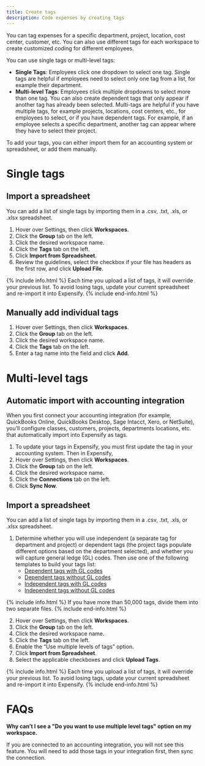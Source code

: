 ```yaml
---
title: Create tags
description: Code expenses by creating tags
---
```

<div id="expensify-classic" markdown="1">

You can tag expenses for a specific department, project, location, cost center, customer, etc. You can also use different tags for each workspace to create customized coding for different employees.

You can use single tags or multi-level tags:
- **Single Tags**: Employees click one dropdown to select one tag. Single tags are helpful if employees need to select only one tag from a list, for example their department.
- **Multi-level Tags**: Employees click multiple dropdowns to select more than one tag. You can also create dependent tags that only appear if another tag has already been selected. Multi-tags are helpful if you have multiple tags, for example projects, locations, cost centers, etc., for employees to select, or if you have dependent tags. For example, if an employee selects a specific department, another tag can appear where they have to select their project. 

To add your tags, you can either import them for an accounting system or spreadsheet, or add them manually.

# Single tags

## Import a spreadsheet

You can add a list of single tags by importing them in a .csv, .txt, .xls, or .xlsx spreadsheet. 

1. Hover over Settings, then click **Workspaces**. 
2. Click the **Group** tab on the left. 
3. Click the desired workspace name. 
4. Click the **Tags** tab on the left. 
5. Click **Import from Spreadsheet**.
6. Review the guidelines, select the checkbox if your file has headers as the first row, and click **Upload File**. 

{% include info.html %}
Each time you upload a list of tags, it will override your previous list. To avoid losing tags, update your current spreadsheet and re-import it into Expensify.
{% include end-info.html %}

## Manually add individual tags

1. Hover over Settings, then click **Workspaces**. 
2. Click the **Group** tab on the left. 
3. Click the desired workspace name. 
4. Click the **Tags** tab on the left. 
5. Enter a tag name into the field and click **Add**. 

# Multi-level tags

## Automatic import with accounting integration

When you first connect your accounting integration (for example, QuickBooks Online, QuickBooks Desktop, Sage Intacct, Xero, or NetSuite), you’ll configure classes, customers, projects, departments locations, etc. that automatically import into Expensify as tags.

1. To update your tags in Expensify, you must first update the tag in your accounting system. Then in Expensify, 
2. Hover over Settings, then click **Workspaces**. 
3. Click the **Group** tab on the left. 
4. Click the desired workspace name. 
5. Click the **Connections** tab on the left. 
6. Click **Sync Now**.

## Import a spreadsheet

You can add a list of single tags by importing them in a .csv, .txt, .xls, or .xlsx spreadsheet.

1. Determine whether you will use independent (a separate tag for department and project) or dependent tags (the project tags populate different options based on the department selected), and whether you will capture general ledge (GL) codes. Then use one of the following templates to build your tags list:
   - [Dependent tags with GL codes](https://us.v-cdn.net/6030147/uploads/O7G7UWJCCFXC/dependant-tag-with-gl-code-template.xlsx)
   - [Dependent tags without GL codes](https://us.v-cdn.net/6030147/uploads/Y7DCMUVLSHEO/dependant-tag-without-gl-code-template.xlsx)
   - [Independent tags with GL codes](https://s3-us-west-1.amazonaws.com/concierge-responses-expensify-com/uploads%2F1618929581886-Independent+with+GL+codes+format+-+Sheet1.csv)
   - [Independent tags without GL codes](https://s3-us-west-1.amazonaws.com/concierge-responses-expensify-com/uploads%2F1618929575401-Independent+without+GL+codes+format+-+Sheet1.csv)

{% include info.html %}
If you have more than 50,000 tags, divide them into two separate files.
{% include end-info.html %}

2. Hover over Settings, then click **Workspaces**. 
3. Click the **Group** tab on the left. 
4. Click the desired workspace name. 
5. Click the **Tags** tab on the left. 
6. Enable the “Use multiple levels of tags” option.
7. Click **Import from Spreadsheet**.
8. Select the applicable checkboxes and click **Upload Tags**.  

{% include info.html %}
Each time you upload a list of tags, it will override your previous list. To avoid losing tags, update your current spreadsheet and re-import it into Expensify.
{% include end-info.html %} 

# FAQs

**Why can’t I see a "Do you want to use multiple level tags" option on my workspace.** 

If you are connected to an accounting integration, you will not see this feature. You will need to add those tags in your integration first, then sync the connection.
 
</div>
